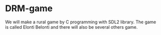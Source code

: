 # DRM-game
We will make a rural game by C programming with SDL2 library. The game is called Elonti Belonti and there will also be several others game.
